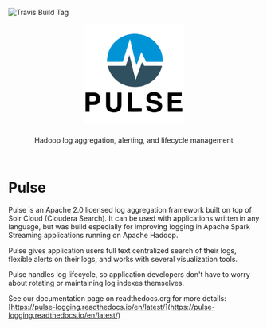 ![Travis Build Tag](https://travis-ci.org/phdata/pulse.svg?branch=master)

<p align="center">
  <img src="logo.png" alt="logo.png" length="200" width="200" />


  <h3 align="center"></h3>

  <p align="center">
    Hadoop log aggregation, alerting, and lifecycle management
    <br>

  </p>
</p>

<br>

# Pulse

Pulse is an Apache 2.0 licensed log aggregation framework built on top of Solr Cloud (Cloudera Search). It 
can be used with applications written in any language, but was build especially for improving logging
 in Apache Spark Streaming applications running on Apache Hadoop.

Pulse gives application users full text centralized search of their logs, flexible alerts on their logs,
and works with several visualization tools.

Pulse handles log lifecycle, so application developers don't have to worry about rotating or maintaining
 log indexes themselves.

See our documentation page on readthedocs.org for more details: [https://pulse-logging.readthedocs.io/en/latest/](https://pulse-logging.readthedocs.io/en/latest/)